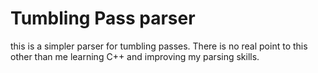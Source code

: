 # Tumbling Pass parser

this is a simpler parser for tumbling passes. There is no real point to this other than me learning C++ and improving my parsing skills.
